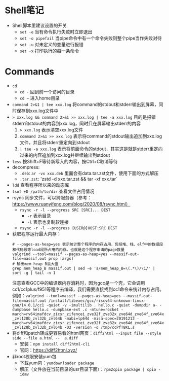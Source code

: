 # Shell笔记

- Shell脚本里建议设置的开关
  - `set -e` 当有命令执行失败时立即退出
  - `set -o pipefail` 当pipe命令中有一个命令失败则整个pipe当作失败对待
  - `set -u` 对未定义的变量进行报错
  - `set -x` 打印执行的每一条命令

# Commands

- `cd`
  - `cd -` 回到前一个访问的目录
  - `cd ~` 进入home目录
- `command 2>&1 | tee xxx.log` 将command的stdout和stderr输出到屏幕，同时保存到xxx.log文件中
- `> xxx.log && command 2>&1 >> xxx.log | tee -a xxx.log` 目的是报错stderr和stdout的内容到xxx.log，同时只在屏幕输出stderr的内容
  1. `> xxx.log` 表示清空xxx.log文件
  2. `command 2>&1 >> xxx.log` 表示将command的stdout输出追加到xxx.log文件，并且将stderr重定向到stdout
  3. `| tee -a xxx.log` 表示将前面命令的stdout，其实这是就是stderr重定向过来的内容追加到xxx.log并继续输出到stdout
- `less` 按Shift+F等待新写入的内容，按Ctrl+C取消等待
- decompress:
  - `.deb`: `ar -vx xxx.deb` 里面会有data.tar.zst文件，使用下面的方式解压
  - `.tar.zst`: 'zstd -d xxx.tar.zst && tar -xf xxx.tar`
- `ldd` 查看程序所以来的动态库
- `lsof +D /path/to/dir` 查看文件占用情况
- rsync 同步文件，可以跨服务器（参考：https://www.ruanyifeng.com/blog/2020/08/rsync.html）
  - `rsync -r -l --progress SRC [SRC]... DEST`
    - `-r` 表示目录
    - `-l` 表示也复制软连接
  - `rsync -r -l --progress [USER@]HOST:SRC DEST`
- 获取程序运行最大内存：
  ```
  # --pages-as-heap=yes 表示统计整个程序的内存占用，包括堆、栈、elf中的数据段和代码段等load段所占用的内存。也就是这个程序申请的page数量
  valgrind --tool=massif --pages-as-heap=yes --massif-out-file=massif.out prop [args]
  # 输出mem_heap_B最大值
  grep mem_heap_B massif.out | sed -e 's/mem_heap_B=\(.*\)/\1/' | sort -g | tail -n 1
  ```
  注意查看GCC中的编译器内存消耗时，因为gcc是一个壳，它会调用cc1/cc1plus/f951等程序去编译，我们需要直接找到cc1命令来统计内存占用。
  例如：`valgrind --tool=massif --pages-as-heap=yes --massif-out-file=massif.out /install/libexec/gcc/riscv64-unknown-linux-gnu/14.0.1/cc1 -quiet -v -imultilib . hello.c -quiet -dumpdir a- -dumpbase hello.c -dumpbase-ext .c -mtune=rocket -march=rv64imafdcv_zicsr_zifencei_zve32f_zve32x_zve64d_zve64f_zve64x_zvl128b_zvl32b_zvl64b -mabi=lp64d -misa-spec=20191213 -march=rv64imafdcv_zicsr_zifencei_zve32f_zve32x_zve64d_zve64f_zve64x_zvl128b_zvl32b_zvl64b -O3 -version -o /tmp/ccPfT8KL.s`
- 将diff和patch转成更容易看的html网页：`diff2html --input file --style side --file a.html --  a.diff`
  - 安装：`npm install diff2html-cli`
  - 官网：https://diff2html.xyz/
- 非root权限安装yum包
  - 下载yum包：`yumdownloader package`
  - 解压（文件放在当前目录的usr目录下面）：`rpm2cpio package | cpio -idmv`
